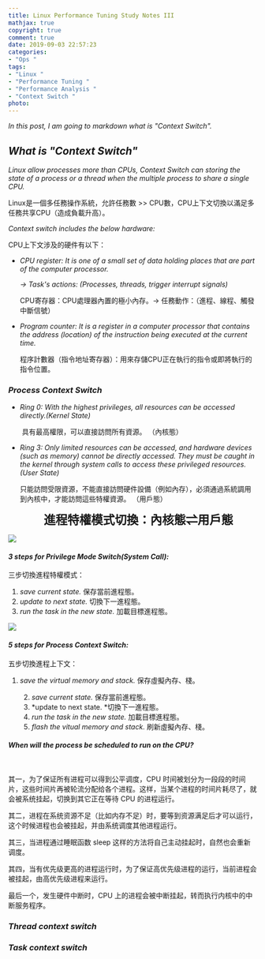 ```yaml
---
title: Linux Performance Tuning Study Notes III
mathjax: true
copyright: true
comment: true
date: 2019-09-03 22:57:23
categories:
- "Ops "
tags:
- "Linux "
- "Performance Tuning "
- "Performance Analysis "
- "Context Switch "
photo:
---
```


*In this post, I am going to markdown what is "Context Switch".*

## *What is "Context Switch"*

*Linux allow processes more than CPUs, Context Switch can storing the state of a process or a thread when the multiple process to share a single CPU.*

Linux是一個多任務操作系統，允許任務數 >> CPU數，CPU上下文切換以滿足多任務共享CPU（造成負載升高）。

*Context switch includes the below hardware:*

CPU上下文涉及的硬件有以下：

- *CPU register: It is one of a small set of data holding places that are part of the computer processor.*

  *→ Task's actions: (Processes, threads, trigger interrupt signals)*

  CPU寄存器：CPU處理器內置的極小內存。→ 任務動作：（進程、線程、觸發中斷信號）

- *Program counter: It is a register in a computer processor that contains the address (location) of the instruction being executed at the current time.*

  程序計數器（指令地址寄存器）：用來存儲CPU正在執行的指令或即將執行的指令位置。

### *Process Context Switch*

- *Ring 0: With the highest privileges, all resources can be accessed directly.(Kernel State)*

  ​            具有最高權限，可以直接訪問所有資源。 （內核態）

- *Ring 3: Only limited resources can be accessed, and hardware devices (such as memory) cannot be directly accessed. They must be caught in the kernel through system calls to access these privileged resources.(User State)*

  ​            只能訪問受限資源，不能直接訪問硬件設備（例如內存），必須通過系統調用到內核中，才能訪問這些特權資源。 （用戶態）
  
  
  
  <center><font size="5"><B>進程特權模式切換：內核態⇌用戶態</B></font></center>

![](https://i.loli.net/2019/09/05/7JGjSOnUPx5X4AK.png)

#### *3 steps for Privilege Mode Switch(System Call):*

三步切換進程特權模式：

1. *save current state.* 保存當前進程態。
2. *update to next state.* 切換下一進程態。
3. *run the task in the new state.* 加載目標進程態。

![](https://i.loli.net/2019/09/10/JdNrOBtzgVLsTPK.png)

#### *5 steps for Process Context Switch:*

五步切換進程上下文：



1. *save the virtual memory and stack.* 保存虛擬內存、棧。

 	2. *save current state.* 保存當前進程態。
 	3. *update to next state. *切換下一進程態。
 	4. *run the task in the new state.* 加載目標進程態。
 	5. *flash the vitual memory and stack.* 刷新虛擬內存、棧。

#### *When will the process be scheduled to run on the CPU?*

​	

其一，为了保证所有进程可以得到公平调度，CPU 时间被划分为一段段的时间片，这些时间片再被轮流分配给各个进程。这样，当某个进程的时间片耗尽了，就会被系统挂起，切换到其它正在等待 CPU 的进程运行。

其二，进程在系统资源不足（比如内存不足）时，要等到资源满足后才可以运行，这个时候进程也会被挂起，并由系统调度其他进程运行。

其三，当进程通过睡眠函数 sleep 这样的方法将自己主动挂起时，自然也会重新调度。

其四，当有优先级更高的进程运行时，为了保证高优先级进程的运行，当前进程会被挂起，由高优先级进程来运行。

最后一个，发生硬件中断时，CPU 上的进程会被中断挂起，转而执行内核中的中断服务程序。

### *Thread context switch*



### *Task context switch*